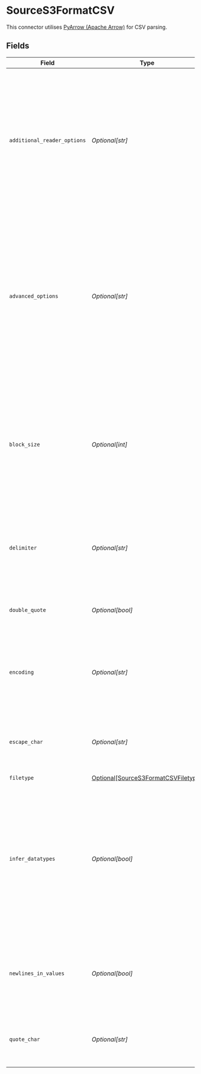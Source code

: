 # SourceS3FormatCSV

This connector utilises <a href="https: // arrow.apache.org/docs/python/generated/pyarrow.csv.open_csv.html" target="_blank">PyArrow (Apache Arrow)</a> for CSV parsing.


## Fields

| Field                                                                                                                                                                                                                                                                                                                                                                                                                                    | Type                                                                                                                                                                                                                                                                                                                                                                                                                                     | Required                                                                                                                                                                                                                                                                                                                                                                                                                                 | Description                                                                                                                                                                                                                                                                                                                                                                                                                              | Example                                                                                                                                                                                                                                                                                                                                                                                                                                  |
| ---------------------------------------------------------------------------------------------------------------------------------------------------------------------------------------------------------------------------------------------------------------------------------------------------------------------------------------------------------------------------------------------------------------------------------------- | ---------------------------------------------------------------------------------------------------------------------------------------------------------------------------------------------------------------------------------------------------------------------------------------------------------------------------------------------------------------------------------------------------------------------------------------- | ---------------------------------------------------------------------------------------------------------------------------------------------------------------------------------------------------------------------------------------------------------------------------------------------------------------------------------------------------------------------------------------------------------------------------------------- | ---------------------------------------------------------------------------------------------------------------------------------------------------------------------------------------------------------------------------------------------------------------------------------------------------------------------------------------------------------------------------------------------------------------------------------------- | ---------------------------------------------------------------------------------------------------------------------------------------------------------------------------------------------------------------------------------------------------------------------------------------------------------------------------------------------------------------------------------------------------------------------------------------- |
| `additional_reader_options`                                                                                                                                                                                                                                                                                                                                                                                                              | *Optional[str]*                                                                                                                                                                                                                                                                                                                                                                                                                          | :heavy_minus_sign:                                                                                                                                                                                                                                                                                                                                                                                                                       | Optionally add a valid JSON string here to provide additional options to the csv reader. Mappings must correspond to options <a href="https://arrow.apache.org/docs/python/generated/pyarrow.csv.ConvertOptions.html#pyarrow.csv.ConvertOptions" target="_blank">detailed here</a>. 'column_types' is used internally to handle schema so overriding that would likely cause problems.                                                   | {"timestamp_parsers": ["%m/%d/%Y %H:%M", "%Y/%m/%d %H:%M"], "strings_can_be_null": true, "null_values": ["NA", "NULL"]}                                                                                                                                                                                                                                                                                                                  |
| `advanced_options`                                                                                                                                                                                                                                                                                                                                                                                                                       | *Optional[str]*                                                                                                                                                                                                                                                                                                                                                                                                                          | :heavy_minus_sign:                                                                                                                                                                                                                                                                                                                                                                                                                       | Optionally add a valid JSON string here to provide additional <a href="https://arrow.apache.org/docs/python/generated/pyarrow.csv.ReadOptions.html#pyarrow.csv.ReadOptions" target="_blank">Pyarrow ReadOptions</a>. Specify 'column_names' here if your CSV doesn't have header, or if you want to use custom column names. 'block_size' and 'encoding' are already used above, specify them again here will override the values above. | {"column_names": ["column1", "column2"]}                                                                                                                                                                                                                                                                                                                                                                                                 |
| `block_size`                                                                                                                                                                                                                                                                                                                                                                                                                             | *Optional[int]*                                                                                                                                                                                                                                                                                                                                                                                                                          | :heavy_minus_sign:                                                                                                                                                                                                                                                                                                                                                                                                                       | The chunk size in bytes to process at a time in memory from each file. If your data is particularly wide and failing during schema detection, increasing this should solve it. Beware of raising this too high as you could hit OOM errors.                                                                                                                                                                                              |                                                                                                                                                                                                                                                                                                                                                                                                                                          |
| `delimiter`                                                                                                                                                                                                                                                                                                                                                                                                                              | *Optional[str]*                                                                                                                                                                                                                                                                                                                                                                                                                          | :heavy_minus_sign:                                                                                                                                                                                                                                                                                                                                                                                                                       | The character delimiting individual cells in the CSV data. This may only be a 1-character string. For tab-delimited data enter '\t'.                                                                                                                                                                                                                                                                                                     |                                                                                                                                                                                                                                                                                                                                                                                                                                          |
| `double_quote`                                                                                                                                                                                                                                                                                                                                                                                                                           | *Optional[bool]*                                                                                                                                                                                                                                                                                                                                                                                                                         | :heavy_minus_sign:                                                                                                                                                                                                                                                                                                                                                                                                                       | Whether two quotes in a quoted CSV value denote a single quote in the data.                                                                                                                                                                                                                                                                                                                                                              |                                                                                                                                                                                                                                                                                                                                                                                                                                          |
| `encoding`                                                                                                                                                                                                                                                                                                                                                                                                                               | *Optional[str]*                                                                                                                                                                                                                                                                                                                                                                                                                          | :heavy_minus_sign:                                                                                                                                                                                                                                                                                                                                                                                                                       | The character encoding of the CSV data. Leave blank to default to <strong>UTF8</strong>. See <a href="https://docs.python.org/3/library/codecs.html#standard-encodings" target="_blank">list of python encodings</a> for allowable options.                                                                                                                                                                                              |                                                                                                                                                                                                                                                                                                                                                                                                                                          |
| `escape_char`                                                                                                                                                                                                                                                                                                                                                                                                                            | *Optional[str]*                                                                                                                                                                                                                                                                                                                                                                                                                          | :heavy_minus_sign:                                                                                                                                                                                                                                                                                                                                                                                                                       | The character used for escaping special characters. To disallow escaping, leave this field blank.                                                                                                                                                                                                                                                                                                                                        |                                                                                                                                                                                                                                                                                                                                                                                                                                          |
| `filetype`                                                                                                                                                                                                                                                                                                                                                                                                                               | [Optional[SourceS3FormatCSVFiletype]](../../models/shared/sources3formatcsvfiletype.md)                                                                                                                                                                                                                                                                                                                                                  | :heavy_minus_sign:                                                                                                                                                                                                                                                                                                                                                                                                                       | N/A                                                                                                                                                                                                                                                                                                                                                                                                                                      |                                                                                                                                                                                                                                                                                                                                                                                                                                          |
| `infer_datatypes`                                                                                                                                                                                                                                                                                                                                                                                                                        | *Optional[bool]*                                                                                                                                                                                                                                                                                                                                                                                                                         | :heavy_minus_sign:                                                                                                                                                                                                                                                                                                                                                                                                                       | Configures whether a schema for the source should be inferred from the current data or not. If set to false and a custom schema is set, then the manually enforced schema is used. If a schema is not manually set, and this is set to false, then all fields will be read as strings                                                                                                                                                    |                                                                                                                                                                                                                                                                                                                                                                                                                                          |
| `newlines_in_values`                                                                                                                                                                                                                                                                                                                                                                                                                     | *Optional[bool]*                                                                                                                                                                                                                                                                                                                                                                                                                         | :heavy_minus_sign:                                                                                                                                                                                                                                                                                                                                                                                                                       | Whether newline characters are allowed in CSV values. Turning this on may affect performance. Leave blank to default to False.                                                                                                                                                                                                                                                                                                           |                                                                                                                                                                                                                                                                                                                                                                                                                                          |
| `quote_char`                                                                                                                                                                                                                                                                                                                                                                                                                             | *Optional[str]*                                                                                                                                                                                                                                                                                                                                                                                                                          | :heavy_minus_sign:                                                                                                                                                                                                                                                                                                                                                                                                                       | The character used for quoting CSV values. To disallow quoting, make this field blank.                                                                                                                                                                                                                                                                                                                                                   |                                                                                                                                                                                                                                                                                                                                                                                                                                          |